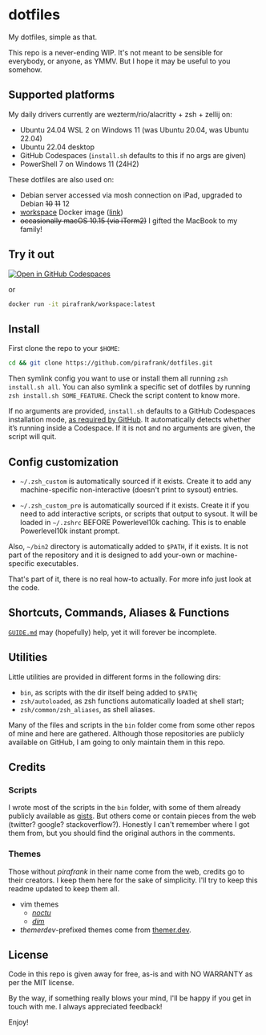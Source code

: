 # dotfiles

My dotfiles, simple as that.

This repo is a never-ending WIP. It's not meant to be sensible for everybody, or anyone, as YMMV. But I hope it may be useful to you somehow.

## Supported platforms

My daily drivers currently are wezterm/rio/alacritty + zsh + zellij on:

- Ubuntu 24.04 WSL 2 on Windows 11 (was Ubuntu 20.04, was Ubuntu 22.04)
- Ubuntu 22.04 desktop
- GitHub Codespaces (`install.sh` defaults to this if no args are given)
- PowerShell 7 on Windows 11 (24H2)

These dotfiles are also used on:

- Debian server accessed via mosh connection on iPad, upgraded to Debian ~~10~~ ~~11~~ 12
- [workspace](https://github.com/pirafrank/workspace) Docker image ([link](https://hub.docker.com/r/pirafrank/workspace))
- ~~occasionally macOS 10.15 (via iTerm2)~~ I gifted the MacBook to my family!

## Try it out

[![Open in GitHub Codespaces](https://github.com/codespaces/badge.svg)](https://codespaces.new/pirafrank/dotfiles?quickstart=1)

or

```sh
docker run -it pirafrank/workspace:latest
```

## Install

First clone the repo to your `$HOME`:

```sh
cd && git clone https://github.com/pirafrank/dotfiles.git
```

Then symlink config you want to use or install them all running `zsh install.sh all`. You can also symlink a specific set of dotfiles by running `zsh install.sh SOME_FEATURE`. Check the script content to know more.

If no arguments are provided, `install.sh` defaults to a GitHub Codespaces installation mode, [as required by GitHub](https://docs.github.com/en/codespaces/setting-your-user-preferences/personalizing-github-codespaces-for-your-account#dotfiles). It automatically detects whether it’s running inside a Codespace. If it is not and no arguments are given, the script will quit.

## Config customization

- `~/.zsh_custom` is automatically sourced if it exists. Create it to add any machine-specific non-interactive (doesn't print to sysout) entries.

- `~/.zsh_custom_pre` is automatically sourced if it exists. Create it if you need to add interactive scripts, or scripts that output to sysout. It will be loaded in `~/.zshrc` BEFORE Powerlevel10k caching. This is to enable Powerlevel10k instant prompt.

Also, `~/bin2` directory is automatically added to `$PATH`, if it exists. It is not part of the repository and it is designed to add your-own or machine-specific executables.

That's part of it, there is no real how-to actually. For more info just look at the code.

## Shortcuts, Commands, Aliases & Functions

[`GUIDE.md`](https://github.com/pirafrank/dotfiles/blob/main/GUIDE.md) may (hopefully) help, yet it will forever be incomplete.

## Utilities

Little utilities are provided in different forms in the following dirs:

- `bin`, as scripts with the dir itself being added to `$PATH`;
- `zsh/autoloaded`, as zsh functions automatically loaded at shell start;
- `zsh/common/zsh_aliases`, as shell aliases.

Many of the files and scripts in the `bin` folder come from some other repos of mine and here are gathered. Although those repositories are publicly available on GitHub, I am going to only maintain them in this repo.

## Credits

### Scripts

I wrote most of the scripts in the `bin` folder, with some of them already publicly available as [gists](https://gist.github.com/pirafrank). But others come or contain pieces from the web (twitter? google? stackoverflow?). Honestly I can't remember where I got them from, but you should find the original authors in the comments.

### Themes

Those without *pirafrank* in their name come from the web, credits go to their creators. I keep them here for the sake of simplicity. I'll try to keep this readme updated to keep them all.

- vim themes
  - [*noctu*](https://github.com/noahfrederick/vim-noctu)
  - [*dim*](https://github.com/jeffkreeftmeijer/vim-dim)
- *themerdev*-prefixed themes come from [themer.dev](https://themer.dev/).

## License

Code in this repo is given away for free, as-is and with NO WARRANTY as per the MIT license.

By the way, if something really blows your mind, I'll be happy if you get in touch with me. I always appreciated feedback!

Enjoy!
